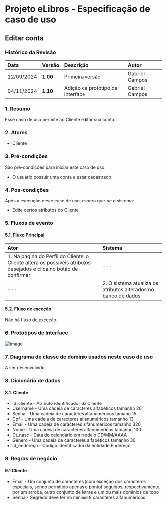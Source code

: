 # Projeto eLibros - Especificação de caso de uso

##  Editar conta

### Histórico da Revisão 
|  Data  | Versão | Descrição | Autor |
|:-------|:-------|:----------|:------|
| 12/09/2024 | **1.00** | Primeira versão  | Gabriel Campos |
| 04/11/2024 | **1.10** | Adição de protótipo de interface  | Gabriel Campos |


### 1. Resumo 
Esse caso de uso permite ao Cliente editar sua conta.

### 2. Atores 
- Cliente

### 3. Pré-condições
São pré-condições para iniciar este caso de uso:
- O usuário possuir uma conta e estar cadastrado
  
### 4. Pós-condições
Após a execução deste caso de uso, espera que-se o sistema:
- Edite certos atributos do Cliente

### 5. Fluxos de evento

#### 5.1. Fluxo Principal 
|  Ator  | Sistema |
|:-------|:------- |
|1. Na página do Perfil do Cliente, o Cliente altera os possíveis atributos desejados e clica no botão de confirmar| --- |
| --- |2. O sistema atualiza os atributos alterados no banco de dados | 


#### 5.2. Fluxo de exceção

Não há fluxo de exceção.

### 6. Protótipos de Interface
![image](https://github.com/user-attachments/assets/7fb923a4-ad62-4c89-b444-45ad57a3f110)



### 7. Diagrama de classe de domínio usados neste caso de uso
A ser desenvolvido.

### 8. Dicionário de dados

#### 8.1. Cliente
- Id_cliente - Atributo identificador do Cliente
- Username - Uma cadeia de caracteres alfabéticos tamanho 20
- Senha - Uma cadeia de caracteres alfanuméricos tamano 15
- Cpf - Uma cadeia de caracteres alfanuméricos tamanho 13
- Email - Uma cadeia de caracteres alfanuméricos tamanho 320
- Nome - Uma cadeia de caracteres alfanuméricos tamanho 100
- Dt_nasc - Data do calendário em modelo DD/MM/AAAA
- Gênero - Uma cadeia de caracteres alfabéticos tamanho 30
- Id_endereço - Código identificador da entidade Endereço


### 9. Regras de negócio

#### 9.1 Cliente
- Email - Um conjunto de caracteres (com exceção dos caracteres especiais, sendo permitido apenas o ponto) seguidos, respectivamente, por um arroba, outro conjunto de letras e um ou mais domínios de topo
- Senha - Segredo deve ter no mínimo 8 caracteres alfanuméricos
